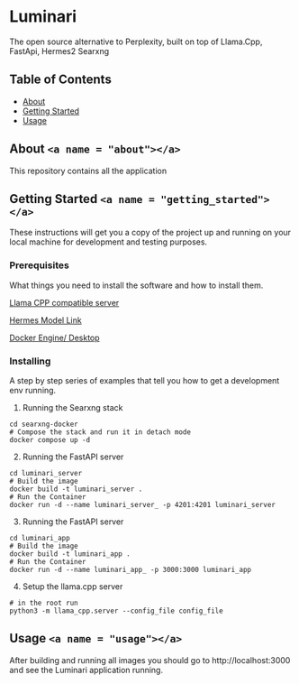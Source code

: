 # Luminari

The open source alternative to Perplexity, built on top of Llama.Cpp, FastApi, Hermes2  Searxng

## Table of Contents

- [About](#about)
- [Getting Started](#getting_started)
- [Usage](#usage)

## About `<a name = "about"></a>`

This repository contains all the application

## Getting Started `<a name = "getting_started"></a>`

These instructions will get you a copy of the project up and running on your local machine for development and testing purposes. 

### Prerequisites

What things you need to install the software and how to install them.

[Llama CPP compatible server](https://llama-cpp-python.readthedocs.io/en/latest/server/ "Server")

[Hermes Model Link](https://huggingface.co/NousResearch/Hermes-2-Pro-Llama-3-8B-GGUF)

[Docker Engine/ Desktop](https://www.docker.com/products/docker-desktop/)

### Installing

A step by step series of examples that tell you how to get a development env running.

1. Running the Searxng stack

```
cd searxng-docker
# Compose the stack and run it in detach mode
docker compose up -d
```

2. Running the FastAPI server

```
cd luminari_server
# Build the image
docker build -t luminari_server .
# Run the Container
docker run -d --name luminari_server_ -p 4201:4201 luminari_server
```

3. Running the FastAPI server

```
cd luminari_app
# Build the image
docker build -t luminari_app .
# Run the Container
docker run -d --name luminari_app_ -p 3000:3000 luminari_app
```

4. Setup the llama.cpp server

```
# in the root run
python3 -m llama_cpp.server --config_file config_file
```


## Usage `<a name = "usage"></a>`

After building and running all images you should go to http://localhost:3000 and see the Luminari application running.
